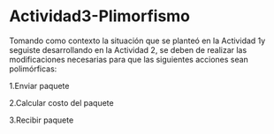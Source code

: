 # Actividad3-Plimorfismo
Tomando como contexto la situación que se planteó en la Actividad 1y seguiste desarrollando en la Actividad 2, se deben de realizar las modificaciones necesarias para que las siguientes acciones sean polimórficas:


1.Enviar paquete

2.Calcular costo del paquete

3.Recibir paquete

